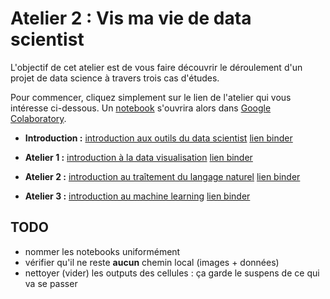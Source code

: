 # Atelier 2 : Vis ma vie de data scientist #

L'objectif de cet atelier est de vous faire découvrir le déroulement d'un projet de data science à travers trois cas d'études.

Pour commencer, cliquez simplement sur le lien de l'atelier qui vous intéresse ci-dessous. Un [notebook](https://fr.wikipedia.org/wiki/Notebook_(programmation)) s'ouvrira alors dans [Google Colaboratory](https://colab.research.google.com/).

- **Introduction :** [introduction aux outils du data scientist](https://colab.research.google.com/github/etalab-ia/ami-ia/blob/master/session2/outils_du_datascientist.ipynb)
[lien binder](https://mybinder.org/v2/gh/etalab-ia/ami-ia/5ce1eeed7a139fd7d53fa3f087d59543d846ad26?filepath=session2%2Foutils_du_datascientist.ipynb)

- **Atelier 1 :** [introduction à la data visualisation](https://colab.research.google.com/github/etalab-ia/ami-ia/blob/master/session2/introduction_a_la_data_visualisation.ipynb)
[lien binder](https://mybinder.org/v2/gh/etalab-ia/ami-ia/5ce1eeed7a139fd7d53fa3f087d59543d846ad26?filepath=session2%2Fintroduction_a_la_data_visualisation.ipynb)

- **Atelier 2 :** [introduction au traîtement du langage naturel](https://colab.research.google.com/github/etalab-ia/ami-ia/blob/master/session2/introduction_au_NLP.ipynb)
[lien binder](https://mybinder.org/v2/gh/etalab-ia/ami-ia/5ce1eeed7a139fd7d53fa3f087d59543d846ad26?filepath=session2%2Fintroduction_au_NLP.ipynb)

- **Atelier 3 :** [introduction au machine learning](https://colab.research.google.com/github/etalab-ia/ami-ia/blob/master/session2/introduction_au_machine_learning.ipynb)
[lien binder](https://mybinder.org/v2/gh/etalab-ia/ami-ia/5ce1eeed7a139fd7d53fa3f087d59543d846ad26?filepath=session2%2Fintroduction_au_machine_learning.ipynb)

## TODO

- nommer les notebooks uniformément
- vérifier qu'il ne reste **aucun** chemin local (images + données)
- nettoyer (vider) les outputs des cellules : ça garde le suspens de ce qui va se passer
